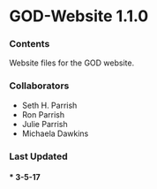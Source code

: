 # GOD-Website 1.1.0
### Contents
Website files for the GOD website.

### Collaborators
  * Seth H. Parrish
  * Ron Parrish
  * Julie Parrish
  * Michaela Dawkins
  
### Last Updated
#### * 3-5-17
